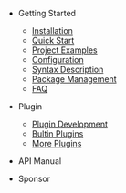 - Getting Started

  - [Installation](guide/installation.md)
  - [Quick Start](guide/quickstart.md)
  - [Project Examples](guide/project_examples.md)
  - [Configuration](guide/configuration.md)
  - [Syntax Description](guide/syntax_description.md)
  - [Package Management](guide/package_management.md)
  - [FAQ](guide/faq.md)

- Plugin

  - [Plugin Development](plugin/plugin_development.md)
  - [Bultin Plugins](plugin/builtin_plugins.md)
  - [More Plugins](plugin/more_plugins.md)

- API Manual

- Sponsor
